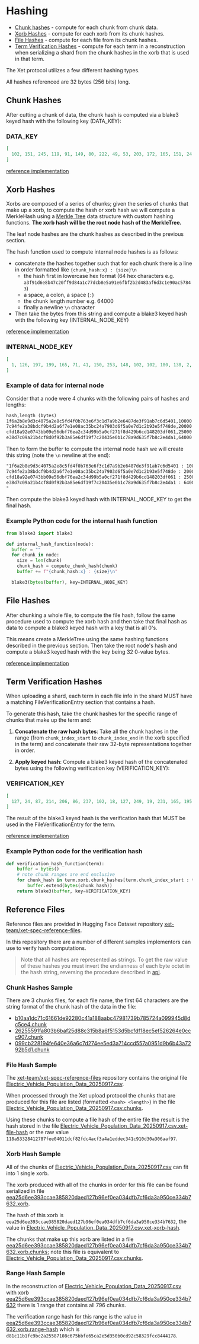 # Hashing

- [Chunk hashes](#chunk-hashes) - compute for each chunk from chunk data.
- [Xorb Hashes](#xorb-hashes) - compute for each xorb from its chunk hashes.
- [File Hashes](#file-hashes) - compute for each file from its chunk hashes.
- [Term Verification Hashes](#term-verification-hashes) - compute for each term in a reconstruction when serializing a shard from the chunk hashes in the xorb that is used in that term.

The Xet protocol utilizes a few different hashing types.

All hashes referenced are 32 bytes (256 bits) long.

## Chunk Hashes

After cutting a chunk of data, the chunk hash is computed via a blake3 keyed hash with the following key (DATA_KEY):

### DATA_KEY

```json
[
  102, 151, 245, 119, 91, 149, 80, 222, 49, 53, 203, 172, 165, 151, 24, 28, 157, 228, 33, 16, 155, 235, 43, 88, 180, 208, 176, 75, 147, 173, 242, 41
]
```

[reference implementation](https://github.com/huggingface/xet-core/blob/main/merklehash/src/data_hash.rs#L308-L311)

## Xorb Hashes

Xorbs are composed of a series of chunks; given the series of chunks that make up a xorb, to compute the hash or xorb hash we will compute a MerkleHash using a [Merkle Tree](https://en.wikipedia.org/wiki/Merkle_tree) data structure with custom hashing functions.
**The xorb hash will be the root node hash of the MerkleTree.**

The leaf node hashes are the chunk hashes as described in the previous section.

The hash function used to compute internal node hashes is as follows:

- concatenate the hashes together such that for each chunk there is a line in order formatted like `{chunk_hash:x} : {size}\n`
  - the hash first in lowercase hex format (64 hex characters e.g. `a3f91d6e8b47c20ff9d84a1c77dcb8e5a91e6fbf2b2d483af6d3c1e90ac57843`)
  - a space, a colon, a space (` : `)
  - the chunk length number e.g. 64000
  - finally a newline `\n` character
- Then take the bytes from this string and compute a blake3 keyed hash with the following key (INTERNAL_NODE_KEY)

[reference implementation](https://github.com/huggingface/xet-core/blob/main/merklehash/src/aggregated_hashes.rs#L103-L109)

### INTERNAL_NODE_KEY

```json
[
  1, 126, 197, 199, 165, 71, 41, 150, 253, 148, 102, 102, 180, 138, 2, 230, 93, 221, 83, 111, 55, 199, 109, 210, 248, 99, 82, 230, 74, 83, 113, 63
]
```

### Example of data for internal node

Consider that a node were 4 chunks with the following pairs of hashes and lengths:

```txt
hash,length (bytes)
1f6a2b8e9d3c4075a2e8c5fd4f0b763e6f3c1d7a9b2e6487de3f91ab7c6d5401,10000
7c94fe2a38bdcf9b4d2a6f7e1e08ac35bc24a7903d6f5a0e7d1c2b93e5f748de,20000
cfd18a92e0743bb09e56dbf76ea2c34d99b5a0cf271f8d429b6cd148203df061,25000
e38d7c09a21b4cf8d0f92b3a85e6df19f7c20435e0b1c78a9d635f7b8c2e4da1,64000
```

Then to form the buffer to compute the internal node hash we will create this string (note the `\n` newline at the end):

```txt
"1f6a2b8e9d3c4075a2e8c5fd4f0b763e6f3c1d7a9b2e6487de3f91ab7c6d5401 : 10000
7c94fe2a38bdcf9b4d2a6f7e1e08ac35bc24a7903d6f5a0e7d1c2b93e5f748de : 20000
cfd18a92e0743bb09e56dbf76ea2c34d99b5a0cf271f8d429b6cd148203df061 : 25000
e38d7c09a21b4cf8d0f92b3a85e6df19f7c20435e0b1c78a9d635f7b8c2e4da1 : 64000
"
```

Then compute the blake3 keyed hash with INTERNAL_NODE_KEY to get the final hash.

### Example Python code for the internal hash function

```python
from blake3 import blake3

def internal_hash_function(node):
  buffer = ""
  for chunk in node:
    size = len(chunk)
    chunk_hash = compute_chunk_hash(chunk)
    buffer += f"{chunk_hash:x} : {size}\n"

  blake3(bytes(buffer), key=INTERNAL_NODE_KEY)
```

## File Hashes

After chunking a whole file, to compute the file hash, follow the same procedure used to compute the xorb hash and then take that final hash as data to compute a blake3 keyed hash with a key that is all 0's.

This means create a MerkleTree using the same hashing functions described in the previous section.
Then take the root node's hash and compute a blake3 keyed hash with the key being 32 0-value bytes.

[reference implementation](https://github.com/huggingface/xet-core/blob/main/merklehash/src/aggregated_hashes.rs#L123-L125)

## Term Verification Hashes

When uploading a shard, each term in each file info in the shard MUST have a matching FileVerificationEntry section that contains a hash.

To generate this hash, take the chunk hashes for the specific range of chunks that make up the term and:

1. **Concatenate the raw hash bytes**: Take all the chunk hashes in the range (from `chunk_index_start` to `chunk_index_end` in the xorb specified in the term) and concatenate their raw 32-byte representations together in order.

2. **Apply keyed hash**: Compute a blake3 keyed hash of the concatenated bytes using the following verification key (VERIFICATION_KEY):

### VERIFICATION_KEY

```json
[
  127, 24, 87, 214, 206, 86, 237, 102, 18, 127, 249, 19, 231, 165, 195, 243, 164, 205, 38, 213, 181, 219, 73, 230, 65, 36, 152, 127, 40, 251, 148, 195
]
```

The result of the blake3 keyed hash is the verification hash that MUST be used in the FileVerificationEntry for the term.

[reference implementation](https://github.com/huggingface/xet-core/blob/main/mdb_shard/src/chunk_verification.rs#L4-L16)

### Example Python code for the verification hash

```python
def verification_hash_function(term):
    buffer = bytes()
    # note chunk ranges are end exclusive
    for chunk_hash in term.xorb.chunk_hashes[term.chunk_index_start : term.chunk_index_end]:
        buffer.extend(bytes(chunk_hash))
    return blake3(buffer, key=VERIFICATION_KEY)
```

## Reference Files

Reference files are provided in Hugging Face Dataset repository [xet-team/xet-spec-reference-files](https://huggingface.co/datasets/xet-team/xet-spec-reference-files).

In this repository there are a number of different samples implementors can use to verify hash computations.

> Note that all hashes are represented as strings.
To get the raw value of these hashes you must invert the endianness of each byte octet in the hash string, reversing the procedure described in [api](./api#converting-hashes-to-strings).

### Chunk Hashes Sample

There are 3 chunks files, for each file name, the first 64 characters are the string format of the chunk hash of the data in the file:

- [b10aa1dc71c61661de92280c41a188aabc47981739b785724a099945d8dc5ce4.chunk](https://huggingface.co/datasets/xet-team/xet-spec-reference-files/blob/main/b10aa1dc71c61661de92280c41a188aabc47981739b785724a099945d8dc5ce4.chunk)
- [26255591fa803b6baf25d88c315b8a6f5153d5bcfdf18ec5ef526264e0ccc907.chunk](https://huggingface.co/datasets/xet-team/xet-spec-reference-files/blob/main/26255591fa803b6baf25d88c315b8a6f5153d5bcfdf18ec5ef526264e0ccc907.chunk)
- [099cb228194fe640e36a6c7d274ee5ed3a714ccd557a0951d9b6b43a7292b5d1.chunk](https://huggingface.co/datasets/xet-team/xet-spec-reference-files/blob/main/099cb228194fe640e36a6c7d274ee5ed3a714ccd557a0951d9b6b43a7292b5d1.chunk)

### File Hash Sample

The [xet-team/xet-spec-reference-files](https://huggingface.co/datasets/xet-team/xet-spec-reference-files) repository contains the original file
[Electric_Vehicle_Population_Data_20250917.csv](https://huggingface.co/datasets/xet-team/xet-spec-reference-files/blob/main/Electric_Vehicle_Population_Data_20250917.csv).

When processed through the Xet upload protocol the chunks that are produced for this file are listed (formatted `<hash> <length>`) in the file
[Electric_Vehicle_Population_Data_20250917.csv.chunks](https://huggingface.co/datasets/xet-team/xet-spec-reference-files/blob/main/Electric_Vehicle_Population_Data_20250917.csv.chunks).

Using these chunks to compute a file hash of the entire file the result is the hash stored in the file
[Electric_Vehicle_Population_Data_20250917.csv.xet-file-hash](https://huggingface.co/datasets/xet-team/xet-spec-reference-files/blob/main/Electric_Vehicle_Population_Data_20250917.csv.xet-file-hash) or the raw value `118a53328412787fee04011dcf82fdc4acf3a4a1eddec341c910d30a306aaf97`.

### Xorb Hash Sample

All of the chunks of [Electric_Vehicle_Population_Data_20250917.csv](https://huggingface.co/datasets/xet-team/xet-spec-reference-files/blob/main/Electric_Vehicle_Population_Data_20250917.csv) can fit into 1 single xorb.

The xorb produced with all of the chunks in order for this file can be found serialized in file [eea25d6ee393ccae385820daed127b96ef0ea034dfb7cf6da3a950ce334b7632.xorb](https://huggingface.co/datasets/xet-team/xet-spec-reference-files/blob/main/eea25d6ee393ccae385820daed127b96ef0ea034dfb7cf6da3a950ce334b7632.xorb).

The hash of this xorb is `eea25d6ee393ccae385820daed127b96ef0ea034dfb7cf6da3a950ce334b7632`, the value in [Electric_Vehicle_Population_Data_20250917.csv.xet-xorb-hash](https://huggingface.co/datasets/xet-team/xet-spec-reference-files/blob/main/Electric_Vehicle_Population_Data_20250917.csv.xet-xorb-hash).

The chunks that make up this xorb are listed in a file [eea25d6ee393ccae385820daed127b96ef0ea034dfb7cf6da3a950ce334b7632.xorb.chunks](https://huggingface.co/datasets/xet-team/xet-spec-reference-files/blob/main/eea25d6ee393ccae385820daed127b96ef0ea034dfb7cf6da3a950ce334b7632.xorb.chunks);
note this file is equivalent to [Electric_Vehicle_Population_Data_20250917.csv.chunks](https://huggingface.co/datasets/xet-team/xet-spec-reference-files/blob/main/Electric_Vehicle_Population_Data_20250917.csv.chunks).

### Range Hash Sample

In the reconstruction of [Electric_Vehicle_Population_Data_20250917.csv](https://huggingface.co/datasets/xet-team/xet-spec-reference-files/blob/main/Electric_Vehicle_Population_Data_20250917.csv)
with xorb [eea25d6ee393ccae385820daed127b96ef0ea034dfb7cf6da3a950ce334b7632](https://huggingface.co/datasets/xet-team/xet-spec-reference-files/blob/main/eea25d6ee393ccae385820daed127b96ef0ea034dfb7cf6da3a950ce334b7632.xorb) there is 1 range that contains all 796 chunks.

The verification range hash for this range is the value in [eea25d6ee393ccae385820daed127b96ef0ea034dfb7cf6da3a950ce334b7632.xorb.range-hash](https://huggingface.co/datasets/xet-team/xet-spec-reference-files/blob/main/eea25d6ee393ccae385820daed127b96ef0ea034dfb7cf6da3a950ce334b7632.xorb.range-hash)
which is `d81c11b1fc9bc2a25587108c675bbfe65ca2e5d350b0cd92c58329fcc8444178`.
